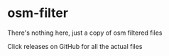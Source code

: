 # osm-filter
There's nothing here, just a copy of osm filtered files

Click releases on GitHub for all the actual files
